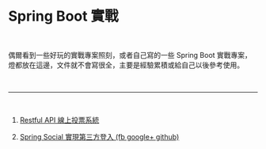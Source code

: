 # Spring Boot 實戰

<br>

偶爾看到一些好玩的實戰專案照刻，或者自己寫的一些 Spring Boot 實戰專案，燈都放在這邊，文件就不會寫很全，主要是經驗累積或給自己以後參考使用。

<br>

---

<br>

1. [Restful API 線上投票系統](./polling_app)

1. [Spring Social 實現第三方登入 (fb google+ github)](./spring_social)

